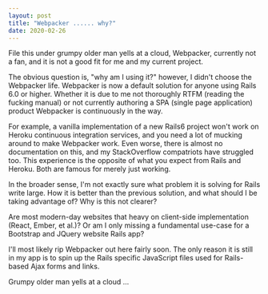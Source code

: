 ```yaml
---
layout: post
title: "Webpacker ...... why?" 
date: 2020-02-26
---
```


File this under grumpy older man yells at a cloud, Webpacker, currently not a fan, and it is not a good fit for me and my current project.  

The obvious question is, "why am I using it?" however, I didn't choose the Webpacker life.  Webpacker is now a default solution for anyone using Rails 6.0  or higher.  Whether it is due to me not thoroughly RTFM (reading the fucking manual) or not currently authoring a SPA (single page application) product Webpacker is continuously in the way.

For example, a vanilla implementation of a new Rails6 project won't work on Heroku continuous integration services, and you need a lot of mucking around to make Webpacker work.  Even worse, there is almost no documentation on this, and my StackOverflow compatriots have struggled too.  This experience is the opposite of what you expect from Rails and Heroku.  Both are famous for merely just working.  

In the broader sense, I'm not exactly sure what problem it is solving for Rails write large.  How it is better than the previous solution, and what should I be taking advantage of?  Why is this not clearer?

Are most modern-day websites that heavy on client-side implementation (React, Ember, et al.)?  Or am I only missing a fundamental use-case for a Bootstrap and JQuery website Rails app?

I'll most likely rip Webpacker out here fairly soon. The only reason it is still in my app is to spin up the Rails specific JavaScript files used for Rails-based Ajax forms and links.  

Grumpy older man yells at a cloud ... 
